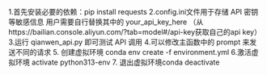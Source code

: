1.首先安装必要的依赖：pip install requests
2.config.ini文件用于存储 API 密钥等敏感信息
用户需要自行替换其中的 your_api_key_here （从https://bailian.console.aliyun.com/?tab=model#/api-key获取自己的api key）
3.运行 qianwen_api.py 即可测试 API 调用
4.可以修改主函数中的 prompt 来发送不同的请求
5. 创建虚拟环境
conda env create -f environment.yml
6.激活虚拟环境
activate python313-env
7. 退出虚拟环境conda deactivate
